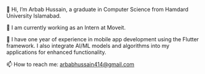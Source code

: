 👋 Hi, I’m Arbab Hussain, a graduate in Computer Science from Hamdard University Islamabad.

💼 I am currently working as an Intern at Moveit.

📱 I have one year of experience in mobile app development using the Flutter framework. I also integrate AI/ML models and algorithms into my applications for enhanced functionality.

📫 How to reach me: arbabhussain414@gmail.com

<!---
arbabhussain7/arbabhussain7 is a ✨ special ✨ repository because its `README.md` (this file) appears on your GitHub profile.
You can click the Preview link to take a look at your changes.
--->
